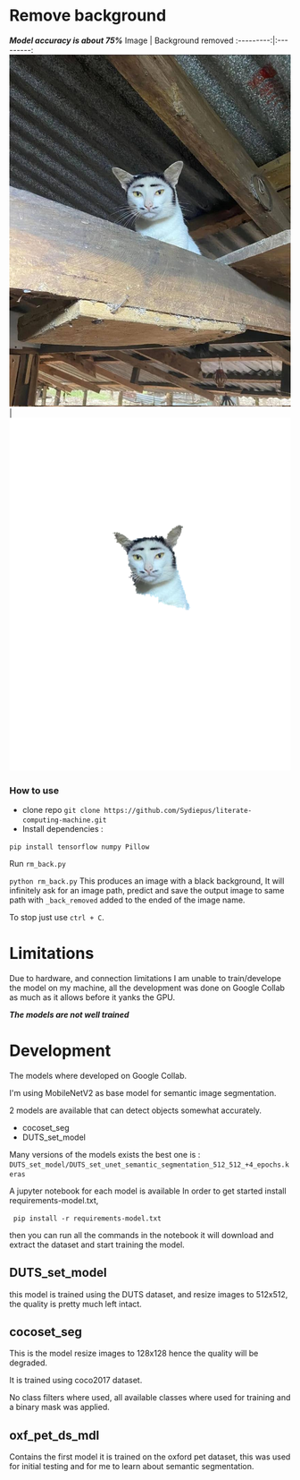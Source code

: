 # Remove background

***Model accuracy is about 75%***
Image      | Background removed
:---------:|:---------:
![](test_imgs/photo_2023-09-21_19-52-52.jpg)  | ![](test_imgs/photo_2023-09-21_19-52-52_back_removed.png)

### How to use
- clone repo `git clone https://github.com/Sydiepus/literate-computing-machine.git`
- Install dependencies : 

``` pip install tensorflow numpy Pillow ```

Run `rm_back.py`

``` python rm_back.py ```
This produces an image with a black background,
It will infinitely ask for an image path, predict and save the output image to same path with `_back_removed` added to the ended of the image name.

To stop just use `ctrl + C`. 

# Limitations
Due to hardware, and connection limitations I am unable to train/develope the model on my machine, all the development was done on Google Collab as much as it allows before it yanks the GPU.

***The models are not well trained***
# Development 
The models where developed on Google Collab.

I'm using MobileNetV2 as base model for semantic image segmentation.

2 models are available that can detect objects somewhat accurately.
- cocoset_seg
- DUTS_set_model

Many versions of the models exists the best one is : `DUTS_set_model/DUTS_set_unet_semantic_segmentation_512_512_+4_epochs.keras`

A jupyter notebook for each model is available
In order to get started install requirements-model.txt, 

``` pip install -r requirements-model.txt```

then you can run all the commands in the notebook it will download and extract the dataset and start training the model.

## DUTS_set_model
this model is trained using the DUTS dataset, and resize images to 512x512, the quality is pretty much left intact.
## cocoset_seg

This is the model resize images to 128x128 hence the quality will be degraded.

It is trained using coco2017 dataset.

No class filters where used, all available classes where used for training and a binary mask was applied.

## oxf_pet_ds_mdl

Contains the first model it is trained on the oxford pet dataset, this was used for initial testing and for me to 
learn about semantic segmentation.
